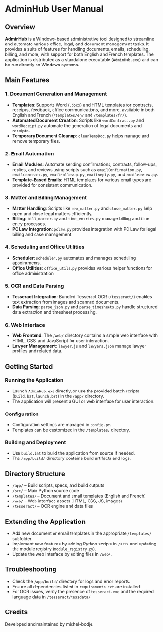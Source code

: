 # AdminHub User Manual

## Overview

**AdminHub** is a Windows-based administrative tool designed to streamline and automate various office, legal, and document management tasks. It provides a suite of features for handling documents, emails, scheduling, billing, and more, with support for both English and French templates. The application is distributed as a standalone executable (`AdminHub.exe`) and can be run directly on Windows systems.

## Main Features

### 1. Document Generation and Management
- **Templates**: Supports Word (`.docx`) and HTML templates for contracts, receipts, feedback, office communications, and more, available in both English and French (`/templates/en/` and `/templates/fr/`).
- **Automated Document Creation**: Scripts like `wordContract.py` and `wordReceipt.py` automate the generation of legal documents and receipts.
- **Temporary Document Cleanup**: `cleanTempDoc.py` helps manage and remove temporary files.

### 2. Email Automation
- **Email Modules**: Automate sending confirmations, contracts, follow-ups, replies, and reviews using scripts such as `emailConfirmation.py`, `emailContract.py`, `emailFollowup.py`, `emailReply.py`, and `emailReview.py`.
- **Template-Based Emails**: HTML templates for various email types are provided for consistent communication.

### 3. Matter and Billing Management
- **Matter Handling**: Scripts like `new_matter.py` and `close_matter.py` help open and close legal matters efficiently.
- **Billing**: `bill_matter.py` and `time_entries.py` manage billing and time entry processes.
- **PC Law Integration**: `pclaw.py` provides integration with PC Law for legal billing and case management.

### 4. Scheduling and Office Utilities
- **Scheduler**: `scheduler.py` automates and manages scheduling appointments.
- **Office Utilities**: `office_utils.py` provides various helper functions for office administration.

### 5. OCR and Data Parsing
- **Tesseract Integration**: Bundled Tesseract OCR (`/tesseract/`) enables text extraction from images and scanned documents.
- **Data Parsing**: `parse_json.py` and `parse_timesheets.py` handle structured data extraction and timesheet processing.

### 6. Web Interface
- **Web Frontend**: The `/web/` directory contains a simple web interface with HTML, CSS, and JavaScript for user interaction.
- **Lawyer Management**: `lawyer.js` and `lawyers.json` manage lawyer profiles and related data.

## Getting Started

### Running the Application
- Launch `AdminHub.exe` directly, or use the provided batch scripts (`build.bat`, `launch.bat`) in the `/app/` directory.
- The application will present a GUI or web interface for user interaction.

### Configuration
- Configuration settings are managed in `config.py`.
- Templates can be customized in the `/templates/` directory.

### Building and Deployment
- Use `build.bat` to build the application from source if needed.
- The `/app/build/` directory contains build artifacts and logs.

## Directory Structure
- `/app/` – Build scripts, specs, and build outputs
- `/src/` – Main Python source code
- `/templates/` – Document and email templates (English and French)
- `/web/` – Web interface assets (HTML, CSS, JS, images)
- `/tesseract/` – OCR engine and data files

## Extending the Application
- Add new document or email templates in the appropriate `/templates/` subfolder.
- Implement new features by adding Python scripts in `/src/` and updating the module registry (`module_registry.py`).
- Update the web interface by editing files in `/web/`.

## Troubleshooting
- Check the `/app/build/` directory for logs and error reports.
- Ensure all dependencies listed in `requirements.txt` are installed.
- For OCR issues, verify the presence of `tesseract.exe` and the required language data in `/tesseract/tessdata/`.

## Credits
Developed and maintained by michel-bodje.
